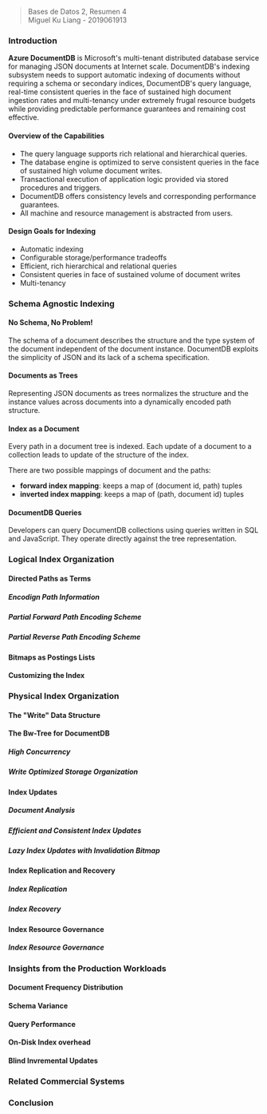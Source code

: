 > Bases de Datos 2, Resumen 4  
> Miguel Ku Liang - 2019061913

### Introduction

**Azure DocumentDB** is Microsoft's multi-tenant distributed database service for managing JSON documents at Internet scale. DocumentDB's indexing subsystem needs to support automatic indexing of documents without requiring a schema or secondary indices, DocumentDB's query language, real-time consistent queries in the face of sustained high document ingestion rates and multi-tenancy under extremely frugal resource budgets while providing predictable performance guarantees and remaining cost effective. 

#### Overview of the Capabilities

* The query language supports rich relational and hierarchical queries.
* The database engine is optimized to serve consistent queries in the face of sustained high volume document writes.
* Transactional execution of application logic provided via stored procedures and triggers.
* DocumentDB offers consistency levels and corresponding performance guarantees.
* All machine and resource management is abstracted from users.

#### Design Goals for Indexing

* Automatic indexing
* Configurable storage/performance tradeoffs
* Efficient, rich hierarchical and relational queries
* Consistent queries in face of sustained volume of document writes
* Multi-tenancy

### Schema Agnostic Indexing

#### No Schema, No Problem!

The schema of a document describes the structure and the type system of the document independent of the document instance. DocumentDB exploits the simplicity of JSON and its lack of a schema specification. 

#### Documents as Trees

Representing JSON documents as trees normalizes the structure and the instance values across documents into a dynamically encoded path structure.

#### Index as a Document

Every path in a document tree is indexed. Each update of a document to a collection leads to update of the structure of the index.  

There are two possible mappings of document and the paths:
* **forward index mapping**: keeps a map of (document id, path) tuples
* **inverted index mapping**: keeps a map of (path, document id) tuples

#### DocumentDB Queries

Developers can query DocumentDB collections using queries written in SQL and JavaScript. They operate directly against the tree representation.

### Logical Index Organization


#### Directed Paths as Terms


##### Encodign Path Information


##### Partial Forward Path Encoding Scheme


##### Partial Reverse Path Encoding Scheme


#### Bitmaps as Postings Lists

#### Customizing the Index


### Physical Index Organization


#### The "Write" Data Structure


#### The Bw-Tree for DocumentDB


##### High Concurrency


##### Write Optimized Storage Organization


#### Index Updates


##### Document Analysis


##### Efficient and Consistent Index Updates


##### Lazy Index Updates with Invalidation Bitmap


#### Index Replication and Recovery


##### Index Replication


##### Index Recovery


#### Index Resource Governance


##### Index Resource Governance


### Insights from the Production Workloads


#### Document Frequency Distribution


#### Schema Variance


#### Query Performance


#### On-Disk Index overhead


#### Blind Invremental Updates


### Related Commercial Systems


### Conclusion